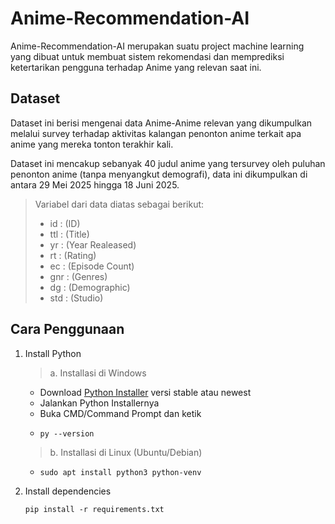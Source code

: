 # Anime-Recommendation-AI
Anime-Recommendation-AI merupakan suatu project machine learning yang dibuat untuk membuat sistem rekomendasi dan memprediksi ketertarikan pengguna terhadap Anime yang relevan saat ini. 

## Dataset
Dataset ini berisi mengenai data Anime-Anime relevan yang dikumpulkan melalui survey terhadap aktivitas kalangan penonton anime terkait apa anime yang mereka tonton terakhir kali. 

Dataset ini mencakup sebanyak 40 judul anime yang tersurvey oleh puluhan penonton anime (tanpa menyangkut demografi), data ini dikumpulkan di antara 29 Mei 2025 hingga 18 Juni 2025.

> Variabel dari data diatas sebagai berikut:
> - id : (ID)
> - ttl : (Title)
> - yr : (Year Realeased)
> - rt : (Rating)
> - ec : (Episode Count)
> - gnr : (Genres)
> - dg : (Demographic)
> - std : (Studio)

## Cara Penggunaan
1. Install Python
   > a. Installasi di Windows
     - Download [Python Installer](https://www.python.org/downloads/) versi stable atau newest
     - Jalankan Python Installernya
     - Buka CMD/Command Prompt dan ketik
     - ```
       py --version
       ```
   > b. Installasi di Linux (Ubuntu/Debian)
     - ```
       sudo apt install python3 python-venv
       ```
2. Install dependencies
   ```
   pip install -r requirements.txt
   ```
